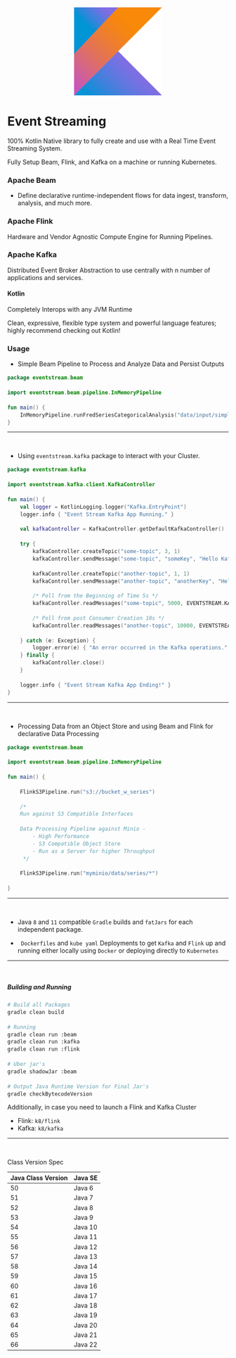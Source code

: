 <br/>
<br/>

<div align="center">
  <img alt="Kotlin logo" height="200px" src="data/assets/kotlin.png">
</div>

# Event Streaming

100% Kotlin Native library to fully create and use with a Real Time Event Streaming System.

Fully Setup Beam, Flink, and Kafka on a machine or running Kubernetes.

### Apache Beam

- Define declarative runtime-independent flows for data ingest, transform, analysis, and much more.

### Apache Flink

Hardware and Vendor Agnostic Compute Engine for Running Pipelines.

### Apache Kafka

Distributed Event Broker Abstraction to use centrally with n number of applications and services.

#### Kotlin

Completely Interops with any JVM Runtime

Clean, expressive, flexible type system and powerful language features; highly recommend checking out Kotlin!

### Usage

- Simple Beam Pipeline to Process and Analyze Data and Persist Outputs

```kotlin
package eventstream.beam

import eventstream.beam.pipeline.InMemoryPipeline

fun main() {
    InMemoryPipeline.runFredSeriesCategoricalAnalysis("data/input/simple_data_noheaders.csv")
}
```

<hr/>
<br/>

- Using `eventstream.kafka` package to interact with your Cluster.

```kotlin
package eventstream.kafka

import eventstream.kafka.client.KafkaController

fun main() {
    val logger = KotlinLogging.logger("Kafka.EntryPoint")
    logger.info { "Event Stream Kafka App Running." }

    val kafkaController = KafkaController.getDefaultKafkaController()

    try {
        kafkaController.createTopic("some-topic", 3, 1)
        kafkaController.sendMessage("some-topic", "someKey", "Hello Kafka!")

        kafkaController.createTopic("another-topic", 1, 1)
        kafkaController.sendMessage("another-topic", "anotherKey", "Hello Kafka!")

        /* Poll from the Beginning of Time 5s */
        kafkaController.readMessages("some-topic", 5000, EVENTSTREAM.KAFKA_EARLIEST)

        /* Poll from post Consumer Creation 10s */
        kafkaController.readMessages("another-topic", 10000, EVENTSTREAM.KAFKA_LATEST)

    } catch (e: Exception) {
        logger.error(e) { "An error occurred in the Kafka operations." }
    } finally {
        kafkaController.close()
    }

    logger.info { "Event Stream Kafka App Ending!" }
}
```

<hr/>
<br/>

- Processing Data from an Object Store and using Beam and Flink for declarative Data Processing

```kotlin
package eventstream.beam

import eventstream.beam.pipeline.InMemoryPipeline

fun main() {

    FlinkS3Pipeline.run("s3://bucket_w_series")

    /* 
    Run against S3 Compatible Interfaces
    
    Data Processing Pipeline against Minio - 
        - High Performance 
        - S3 Compatible Object Store
        - Run as a Server for higher Throughput
     */

    FlinkS3Pipeline.run("myminio/data/series/*")

}
```

<hr/>
<br/>

- Java `8` and `11` compatible `Gradle` builds and `fatJars` for each independent package.

- ` Dockerfiles`  and `kube yaml` Deployments to get `Kafka` and `Flink` up and running either locally using `Docker` or
  deploying directly to `Kubernetes`

<hr/>
<br/>

##### Building and Running

```bash
# Build all Packages
gradle clean build

# Running
gradle clean run :beam
gradle clean run :kafka
gradle clean run :flink

# Uber jar's 
gradle shadowJar :beam

# Output Java Runtime Version for Final Jar's 
gradle checkBytecodeVersion
```

Additionally, in case you need to launch a Flink and Kafka Cluster

- Flink: `k8/flink`
- Kafka: `k8/kafka`

<hr/>
<br/>

Class Version Spec

| Java Class Version | Java SE |
|--------------------|---------|
| 50                 | Java 6  |
| 51                 | Java 7  |
| 52                 | Java 8  |
| 53                 | Java 9  |
| 54                 | Java 10 |
| 55                 | Java 11 |
| 56                 | Java 12 |
| 57                 | Java 13 |
| 58                 | Java 14 |
| 59                 | Java 15 |
| 60                 | Java 16 |
| 61                 | Java 17 |
| 62                 | Java 18 |
| 63                 | Java 19 |
| 64                 | Java 20 |
| 65                 | Java 21 |
| 66                 | Java 22 |
